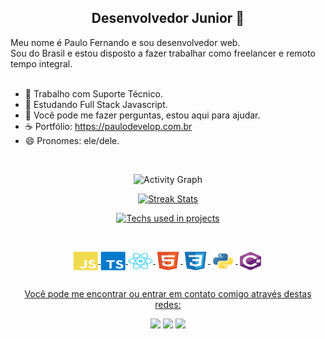 <h2 align="center"> Desenvolvedor Junior 👋 </h2>

Meu nome é Paulo Fernando e sou desenvolvedor web.</br> Sou do Brasil e estou disposto a fazer trabalhar como freelancer e remoto tempo integral. </br>
</br>

- 🔭 Trabalho com Suporte Técnico.
- 🌱 Estudando Full Stack Javascript.
- 💬 Você pode me fazer perguntas, estou aqui para ajudar.
- ☕ Portfólio: https://paulodevelop.com.br
- 😄 Pronomes: ele/dele.
</br>
<div align="center">
    
<p align="center">
  <img src="https://activity-graph.herokuapp.com/graph?username=PauloTIgit&theme=xcode&bg_color=151515" alt="Activity Graph" />
</p>

<p>
  <a href="https://github.com/PauloTIgit">
  <img src="https://github-readme-streak-stats.herokuapp.com/?user=PauloTIgit&theme=dark" alt="Streak Stats" />
</p>
<p>
  <img src="https://github-readme-stats.vercel.app/api/top-langs?username=PauloTIgit&layout=compact&theme=dark&locale=en" alt="Techs used in projects" width="495px" />
</p>

</div>  
<div style="display: inline_block"><br>
  <p align="center">
    <img align="center" alt="Rafa-Js" height="30" width="40" src="https://raw.githubusercontent.com/devicons/devicon/master/icons/javascript/javascript-plain.svg">
    <img align="center" alt="Rafa-Ts" height="30" width="40" src="https://raw.githubusercontent.com/devicons/devicon/master/icons/typescript/typescript-plain.svg">
    <img align="center" alt="Rafa-React" height="30" width="40" src="https://raw.githubusercontent.com/devicons/devicon/master/icons/react/react-original.svg">
    <img align="center" alt="Rafa-HTML" height="30" width="40" src="https://raw.githubusercontent.com/devicons/devicon/master/icons/html5/html5-original.svg">
    <img align="center" alt="Rafa-CSS" height="30" width="40" src="https://raw.githubusercontent.com/devicons/devicon/master/icons/css3/css3-original.svg">
    <img align="center" alt="Rafa-Python" height="30" width="40" src="https://raw.githubusercontent.com/devicons/devicon/master/icons/python/python-original.svg">
    <img align="center" alt="Rafa-Csharp" height="30" width="40" src="https://raw.githubusercontent.com/devicons/devicon/master/icons/csharp/csharp-original.svg">
  </p>
</div>
  
  ##
 <p align="center">Você pode me encontrar ou entrar em contato comigo através destas redes:</p>
<div align="center"> 
  <a href="https://instagram.com/paulo_fernando000/" target="_blank"><img src="https://img.shields.io/badge/-Instagram-%23E4405F?style=for-the-badge&logo=instagram&logoColor=white"></a>
 <a href="https://discord.gg/QTgMQFGf" target="_blank"><img src="https://img.shields.io/badge/Discord-7289DA?style=for-the-badge&logo=discord&logoColor=white" target="_blank"></a> 
  <a href = "mailto:pauloferreiradevs@gmail.com"><img src="https://img.shields.io/badge/-Gmail-%23333?style=for-the-badge&logo=gmail&logoColor=white" target="_blank"></a> 
 
</div>
